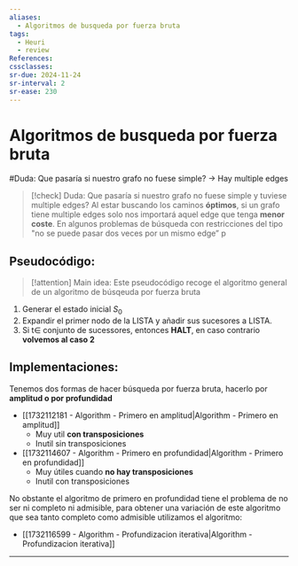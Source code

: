 ```yaml
---
aliases:
  - Algoritmos de busqueda por fuerza bruta
tags:
  - Heuri
  - review
References: 
cssclasses:
sr-due: 2024-11-24
sr-interval: 2
sr-ease: 230
---
```

# Algoritmos de busqueda por fuerza bruta

#Duda: Que pasaría si nuestro grafo no fuese simple? → Hay multiple edges

> [!check] Duda: Que pasaría si nuestro grafo no fuese simple y tuviese multiple edges? 
> Al estar buscando los caminos **óptimos**, si un grafo tiene multiple edges solo nos importará aquel edge que tenga **menor coste**. 
> En algunos problemas de búsqueda con restricciones del tipo "no se puede pasar dos veces por un mismo edge” p 

## Pseudocódigo:

> [!attention] Main idea:
> Este pseudocódigo recoge el algoritmo general de un algoritmo de búsqeuda por fuerza bruta 

1. Generar el estado inicial $S_0$ 
2. Expandir el primer nodo de la LISTA y añadir sus sucesores a LISTA. 
3. Si t$\in$ conjunto de sucessores, entonces **HALT**, en caso contrario **volvemos al caso 2**
## Implementaciones:
Tenemos dos formas de hacer búsqueda por fuerza bruta, hacerlo por **amplitud o por profundidad**
+ [[1732112181 - Algorithm - Primero en amplitud|Algorithm - Primero en amplitud]]
	+ Muy util **con transposiciones**
	+ Inutil sin transposiciones
+ [[1732114607 - Algorithm - Primero en profundidad|Algorithm - Primero en profundidad]]
	+ Muy útiles cuando **no hay transposiciones**
	+ Inutil con transposiciones

No obstante el algoritmo de primero en profundidad tiene el problema de no ser ni completo ni admisible, para obtener una variación de este algoritmo que sea tanto completo como admisible utilizamos el algoritmo:
+  [[1732116599 - Algorithm - Profundizacion iterativa|Algorithm - Profundizacion iterativa]]


***
